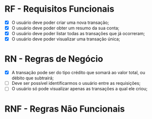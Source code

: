 # RF - Requisitos Funcionais

- [x] O usuário deve poder criar uma nova transação;
- [x] O usuário deve poder obter um resumo da sua conta;
- [x] O usuário deve poder listar todas as transações que já ocorreram;
- [x] O usuário deve poder visualizar uma transação única;

# RN - Regras de Negócio

- [x] A transação pode ser do tipo crédito que somará ao valor total, ou débito que
  subtrairá;
- [ ] Deve ser possível identificarmos o usuário entre as requisições;
- [ ] O usuário só pode visualizar apenas as transações a qual ele criou;

# RNF - Regras Não Funcionais

